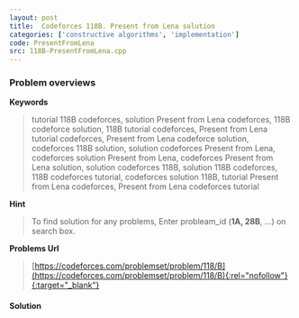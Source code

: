 ```yaml
---
layout: post
title:  Codeforces 118B. Present from Lena solution
categories: ['constructive algorithms', 'implementation']
code: PresentFromLena
src: 118B-PresentFromLena.cpp
---
```

### **Problem overviews**

**Keywords**
> tutorial 118B codeforces, solution Present from Lena codeforces, 118B codeforce solution, 118B tutorial codeforces, Present from Lena tutorial codeforces, Present from Lena codeforce solution, codeforces 118B solution, solution codeforces Present from Lena, codeforces solution Present from Lena, codeforces Present from Lena solution, solution codeforces 118B, solution 118B codeforces, 118B codeforces tutorial, codeforces solution 118B, tutorial Present from Lena codeforces, Present from Lena codeforces tutorial

**Hint**
> To find solution for any problems, Enter probleam_id (**1A, 28B**, ...) on search box. 

**Problems Url**
> [https://codeforces.com/problemset/problem/118/B](https://codeforces.com/problemset/problem/118/B){:rel="nofollow"}{:target="_blank"}

#### **Solution**



